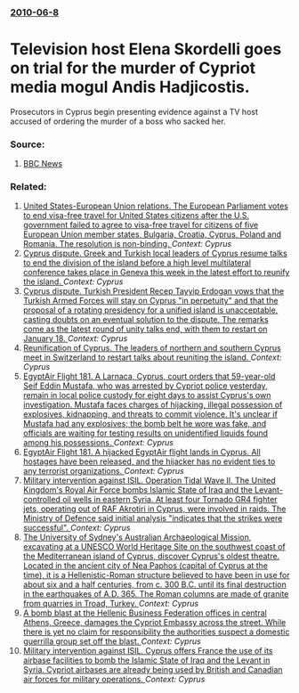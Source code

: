 ### [2010-06-8](/news/2010/06/8/index.md)

# Television host Elena Skordelli goes on trial for the murder of Cypriot media mogul Andis Hadjicostis. 

Prosecutors in Cyprus begin presenting evidence against a TV host accused of ordering the murder of a boss who sacked her.


### Source:

1. [BBC News](http://news.bbc.co.uk/2/hi/world/europe/10263451.stm)

### Related:

1. [United States-European Union relations. The European Parliament votes to end visa-free travel for United States citizens after the U.S. government failed to agree to visa-free travel for citizens of five European Union member states, Bulgaria, Croatia, Cyprus, Poland and Romania. The resolution is non-binding. ](/news/2017/03/3/united-states-european-union-relations-the-european-parliament-votes-to-end-visa-free-travel-for-united-states-citizens-after-the-u-s-go.md) _Context: Cyprus_
2. [Cyprus dispute. Greek and Turkish local leaders of Cyprus resume talks to end the division of the island before a high level multilateral conference takes place in Geneva this week in the latest effort to reunify the island. ](/news/2017/01/9/cyprus-dispute-greek-and-turkish-local-leaders-of-cyprus-resume-talks-to-end-the-division-of-the-island-before-a-high-level-multilateral-co.md) _Context: Cyprus_
3. [Cyprus dispute. Turkish President Recep Tayyip Erdogan vows that the Turkish Armed Forces will stay on Cyprus "in perpetuity" and that the proposal of a rotating presidency for a unified island is unacceptable, casting doubts on an eventual solution to the dispute. The remarks come as the latest round of unity talks end, with them to restart on January 18. ](/news/2017/01/13/cyprus-dispute-turkish-president-recep-tayyip-erdoaan-vows-that-the-turkish-armed-forces-will-stay-on-cyprus-in-perpetuity-and-that-the.md) _Context: Cyprus_
4. [Reunification of Cyprus. The leaders of northern and southern Cyprus meet in Switzerland to restart talks about reuniting the island. ](/news/2016/11/7/reunification-of-cyprus-the-leaders-of-northern-and-southern-cyprus-meet-in-switzerland-to-restart-talks-about-reuniting-the-island.md) _Context: Cyprus_
5. [EgyptAir Flight 181. A Larnaca, Cyprus, court orders that 59-year-old Seif Eddin Mustafa, who was arrested by Cypriot police yesterday, remain in local police custody for eight days to assist Cyprus's own investigation. Mustafa faces charges of hijacking, illegal possession of explosives, kidnapping, and threats to commit violence. It's unclear if Mustafa had any explosives; the bomb belt he wore was fake, and officials are waiting for testing results on unidentified liquids found among his possessions. ](/news/2016/03/30/egyptair-flight-181-a-larnaca-cyprus-court-orders-that-59-year-old-seif-eddin-mustafa-who-was-arrested-by-cypriot-police-yesterday-rema.md) _Context: Cyprus_
6. [EgyptAir Flight 181. A hijacked EgyptAir flight lands in Cyprus. All hostages have been released, and the hijacker has no evident ties to any terrorist organizations. ](/news/2016/03/29/egyptair-flight-181-a-hijacked-egyptair-flight-lands-in-cyprus-all-hostages-have-been-released-and-the-hijacker-has-no-evident-ties-to-an.md) _Context: Cyprus_
7. [Military intervention against ISIL. Operation Tidal Wave II. The United Kingdom's Royal Air Force bombs Islamic State of Iraq and the Levant-controlled oil wells in eastern Syria. At least four Tornado GR4 fighter jets, operating out of RAF Akrotiri in Cyprus, were involved in raids. The Ministry of Defence said initial analysis "indicates that the strikes were successful". ](/news/2015/12/3/military-intervention-against-isil-operation-tidal-wave-ii-the-united-kingdom-s-royal-air-force-bombs-islamic-state-of-iraq-and-the-levant.md) _Context: Cyprus_
8. [The University of Sydney's Australian Archaeological Mission, excavating at a UNESCO World Heritage Site on the southwest coast of the Mediterranean island of Cyprus, discover Cyprus's oldest theatre. Located in the ancient city of Nea Paphos (capital of Cyprus at the time), it is a Hellenistic-Roman structure believed to have been in use for about six and a half centuries, from c. 300 B.C. until its final destruction in the earthquakes of A.D. 365. The Roman columns are made of granite from quarries in Troad, Turkey. ](/news/2015/11/7/the-university-of-sydney-s-australian-archaeological-mission-excavating-at-a-unesco-world-heritage-site-on-the-southwest-coast-of-the-medit.md) _Context: Cyprus_
9. [A bomb blast at the Hellenic Business Federation offices in central Athens, Greece, damages the Cypriot Embassy across the street. While there is yet no claim for responsibility the authorities suspect a domestic guerrilla group set off the blast. ](/news/2015/11/24/a-bomb-blast-at-the-hellenic-business-federation-offices-in-central-athens-greece-damages-the-cypriot-embassy-across-the-street-while-the.md) _Context: Cyprus_
10. [Military intervention against ISIL. Cyprus offers France the use of its airbase facilities to bomb the Islamic State of Iraq and the Levant in Syria. Cypriot airbases are already being used by British and Canadian air forces for military operations. ](/news/2015/11/20/military-intervention-against-isil-cyprus-offers-france-the-use-of-its-airbase-facilities-to-bomb-the-islamic-state-of-iraq-and-the-levant.md) _Context: Cyprus_
